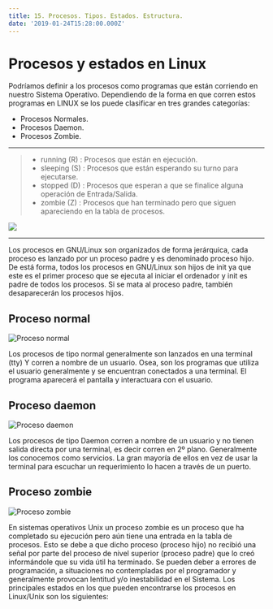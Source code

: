 ```yaml
---
title: 15. Procesos. Tipos. Estados. Estructura.
date: '2019-01-24T15:28:00.000Z'
---
```


# Procesos y estados en Linux

Podríamos definir a los procesos como programas que están corriendo en nuestro Sistema Operativo. Dependiendo de la forma en que corren estos programas en LINUX se los puede clasificar en tres grandes categorías:
- Procesos Normales.
- Procesos Daemon.
- Procesos Zombie.

---

> - running (R) : Procesos que están en ejecución.
> - sleeping (S) : Procesos que están esperando su turno para ejecutarse.
> - stopped (D) : Procesos que esperan a que se finalice alguna operación de Entrada/Salida.
> - zombie (Z) : Procesos que han terminado pero que siguen apareciendo en la tabla de procesos.

<img aling="middle" style="position: relative; display: block; margin-left: auto; margin-right: auto; z-index: 1;" src="https://www.monografias.com/trabajos26/estados-proceso-hilos/gra1.jpg">

---

Los procesos en GNU/Linux son organizados de forma jerárquica, cada proceso es lanzado por un proceso padre y es denominado proceso hijo. De está forma, todos los procesos en GNU/Linux son hijos de init ya que este es el primer proceso que se ejecuta al iniciar el ordenador y init es padre de todos los procesos. Si se mata al proceso padre, también desaparecerán los procesos hijos.

## Proceso normal

![Proceso normal](https://3.bp.blogspot.com/-HqF9cgEwnb8/T9WzdauYOVI/AAAAAAAAA2s/aTTeiOMn6Js/s200/tux-logo.png)

Los procesos de tipo normal generalmente son lanzados en una terminal (tty) Y corren a nombre de un usuario. Osea, son los programas que utiliza el usuario generalmente y se encuentran conectados a una terminal. El programa aparecerá el pantalla y interactuara con el usuario.

## Proceso daemon

![Proceso daemon](https://4.bp.blogspot.com/-TjV54hWOmOo/T9Wzb-GNu0I/AAAAAAAAA2c/Xw56_3_RWB0/s200/kianzo-tux-devil-2066.png)

Los procesos de tipo Daemon corren a nombre de un usuario y no tienen salida directa por una terminal, es decir corren en 2º plano. Generalmente los conocemos como servicios. La gran mayoría de ellos en vez de usar la terminal para escuchar un requerimiento lo hacen a través de un puerto.

## Proceso zombie

![Proceso zombie](https://2.bp.blogspot.com/-tYLDhOMbFPE/T9WzcpVSfOI/AAAAAAAAA2k/kqwFWlgXoh4/s200/superstar-zombie-tux-1963.png)

En sistemas operativos Unix un proceso zombie es un proceso que ha completado su ejecución pero aún tiene una entrada en la tabla de procesos. Esto se debe a que dicho proceso (proceso hijo) no recibió una señal por parte del proceso de nivel superior (proceso padre) que lo creó informándole que su vida útil ha terminado. Se pueden deber a errores de programación, a situaciones no contempladas por el programador y generalmente provocan lentitud y/o inestabilidad en el Sistema.
Los principales estados en los que pueden encontrarse los procesos en Linux/Unix son los siguientes:



